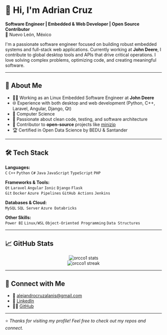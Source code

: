 # 👋 Hi, I'm Adrian Cruz

**Software Engineer | Embedded & Web Developer | Open Source Contributor**  
📍 Nuevo León, México

I'm a passionate software engineer focused on building robust embedded systems and full-stack web applications. Currently working at **John Deere**, I contribute to global desktop tools and APIs that drive critical operations. I love solving complex problems, optimizing code, and creating meaningful software.

---

## 🚀 About Me

- 👨‍💻 Working as an Linux Embedded Software Engineer at **John Deere**
- 🌐 Experience with both desktop and web development (Python, C++, Laravel, Angular, Django, Qt)
- 🧠 Computer Science
- 🧪 Passionate about clean code, testing, and software architecture
- 🤝 Contributor to **open-source** projects like [minizip](https://github.com/nmoinvaz/minizip)
- 🏆 Certified in Open Data Science by BEDU & Santander

---

## 🛠️ Tech Stack

**Languages:**  
`C` `C++` `Python` `C#` `Java` `JavaScript` `TypeScript` `PHP`

**Frameworks & Tools:**  
`Qt` `Laravel` `Angular` `Ionic` `Django` `Flask`  
`Git` `Docker` `Azure Pipelines` `GitHub Actions` `Jenkins`

**Databases & Cloud:**  
`MySQL` `SQL Server` `Azure Databricks`

**Other Skills:**  
`Power BI` `Linux/WSL` `Object-Oriented Programming` `Data Structures`

---

## 📈 GitHub Stats

<p align="center">
  <img src="https://github-readme-stats.vercel.app/api?username=orcco1&show_icons=true&theme=radical" alt="orcco1 stats" />
  <br>
  <img src="https://github-readme-streak-stats.herokuapp.com/?user=orcco1&theme=radical" alt="orcco1 streak" />
</p>

---

## 🔗 Connect with Me

- 📧 alejandrocruzalanis@gmail.com  
- 💼 [LinkedIn](https://www.linkedin.com/in/adrian-alejandro-cruz-alanis-94370a218/)  
- 🧑‍💻 [GitHub](https://github.com/orcco1)

---

⭐ *Thanks for visiting my profile! Feel free to check out my repos and connect.*

